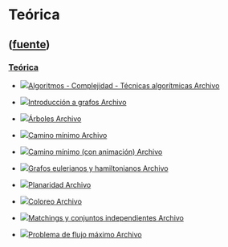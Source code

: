# Teórica
([fuente](https://campus.exactas.uba.ar/course/view.php?id=992&section=4))
---
### [Teórica](https://campus.exactas.uba.ar/course/view.php?id=992&section=4)

  - [![ ](https://campus.exactas.uba.ar/theme/image.php/aardvark/core/1524752928/f/pdf-24)Algoritmos - Complejidad - Técnicas algorítmicas Archivo](https://campus.exactas.uba.ar/mod/resource/view.php?id=53295)

  - [![ ](https://campus.exactas.uba.ar/theme/image.php/aardvark/core/1524752928/f/pdf-24)Introducción a grafos Archivo](https://campus.exactas.uba.ar/mod/resource/view.php?id=53296)

  - [![ ](https://campus.exactas.uba.ar/theme/image.php/aardvark/core/1524752928/f/pdf-24)Árboles Archivo](https://campus.exactas.uba.ar/mod/resource/view.php?id=53297)

  - [![ ](https://campus.exactas.uba.ar/theme/image.php/aardvark/core/1524752928/f/pdf-24)Camino mínimo Archivo](https://campus.exactas.uba.ar/mod/resource/view.php?id=53298)

  - [![ ](https://campus.exactas.uba.ar/theme/image.php/aardvark/core/1524752928/f/pdf-24)Camino mínimo (con animación) Archivo](https://campus.exactas.uba.ar/mod/resource/view.php?id=53299)

  - [![ ](https://campus.exactas.uba.ar/theme/image.php/aardvark/core/1524752928/f/pdf-24)Grafos eulerianos y hamiltonianos Archivo](https://campus.exactas.uba.ar/mod/resource/view.php?id=53300)

  - [![ ](https://campus.exactas.uba.ar/theme/image.php/aardvark/core/1524752928/f/pdf-24)Planaridad Archivo](https://campus.exactas.uba.ar/mod/resource/view.php?id=53301)

  - [![ ](https://campus.exactas.uba.ar/theme/image.php/aardvark/core/1524752928/f/pdf-24)Coloreo Archivo](https://campus.exactas.uba.ar/mod/resource/view.php?id=53304)

  - [![ ](https://campus.exactas.uba.ar/theme/image.php/aardvark/core/1524752928/f/pdf-24)Matchings y conjuntos independientes Archivo](https://campus.exactas.uba.ar/mod/resource/view.php?id=53305)

  - [![ ](https://campus.exactas.uba.ar/theme/image.php/aardvark/core/1524752928/f/pdf-24)Problema de flujo máximo Archivo](https://campus.exactas.uba.ar/mod/resource/view.php?id=53306)

